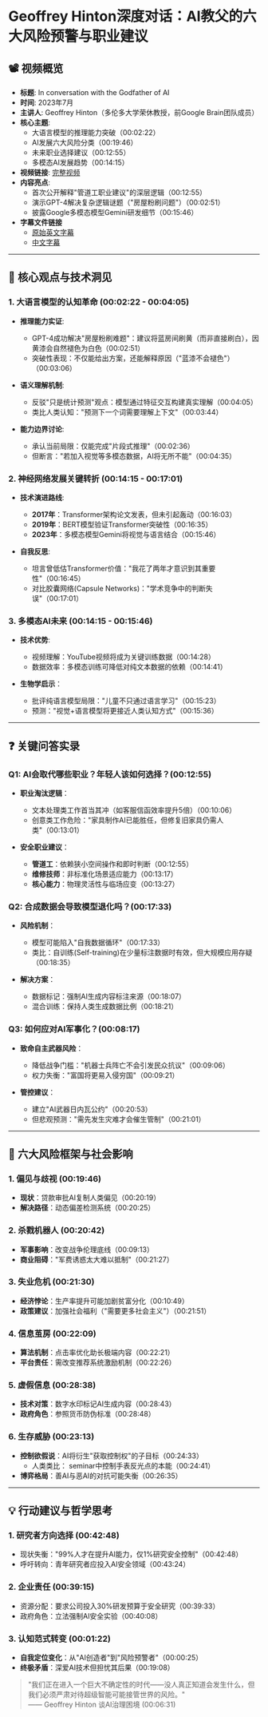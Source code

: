 # Geoffrey Hinton深度对话：AI教父的六大风险预警与职业建议

## 📽️ 视频概览
- **标题**: In conversation with the Godfather of AI
- **时间**: 2023年7月
- **主讲人**: Geoffrey Hinton（多伦多大学荣休教授，前Google Brain团队成员）
- **核心主题**: 
  - 大语言模型的推理能力突破（00:02:22）
  - AI发展六大风险分类（00:19:46）
  - 未来职业选择建议（00:12:55）
  - 多模态AI发展趋势（00:14:15）
- **视频链接**: [完整视频](https://www.youtube.com/watch?v=CC2W3KhaBsM) 
- **内容亮点**:
  - 首次公开解释"管道工职业建议"的深层逻辑（00:12:55）
  - 演示GPT-4解决复杂逻辑谜题（"房屋粉刷问题"）（00:02:51）
  - 披露Google多模态模型Gemini研发细节（00:15:46）
- **字幕文件链接**
  - [原始英文字幕](../srt/20230720In_conversation_with_the_Godfather_of_AI.txt)
  - [中文字幕](../srt/20230720In_conversation_with_the_Godfather_of_AI-中文.txt)
---

## 🎯 核心观点与技术洞见

### 1. **大语言模型的认知革命** (00:02:22 - 00:04:05)
- **推理能力实证**:
  - GPT-4成功解决"房屋粉刷难题"：建议将蓝房间刷黄（而非直接刷白），因黄漆会自然褪色为白色（00:02:51）
  - 突破性表现：不仅能给出方案，还能解释原因（"蓝漆不会褪色"）（00:03:06）
  
- **语义理解机制**:
  - 反驳"只是统计预测"观点：模型通过特征交互构建真实理解（00:04:05）
  - 类比人类认知："预测下一个词需要理解上下文"（00:03:44）

- **能力边界讨论**:
  - 承认当前局限：仅能完成"片段式推理"（00:02:36）
  - 但断言："若加入视觉等多模态数据，AI将无所不能"（00:04:35）

### 2. **神经网络发展关键转折** (00:14:15 - 00:17:01)
- **技术演进路线**:
  - **2017年**：Transformer架构论文发表，但未引起轰动（00:16:03）
  - **2019年**：BERT模型验证Transformer突破性（00:16:35）
  - **2023年**：多模态模型Gemini将视觉与语言结合（00:15:46）

- **自我反思**:
  - 坦言曾低估Transformer价值："我花了两年才意识到其重要性"（00:16:45）
  - 对比胶囊网络(Capsule Networks)："学术竞争中的判断失误"（00:17:01）

### 3. **多模态AI未来** (00:14:15 - 00:15:46)
- **技术优势**:
  - 视频理解：YouTube视频将成为关键训练数据（00:14:28）
  - 数据效率：多模态训练可降低对纯文本数据的依赖（00:14:41）

- **生物学启示**：
  - 批评纯语言模型局限："儿童不只通过语言学习"（00:15:23）
  - 预测："视觉+语言模型将更接近人类认知方式"（00:15:36）

---

## ❓ 关键问答实录

### Q1: AI会取代哪些职业？年轻人该如何选择？(00:12:55)
- **职业淘汰逻辑**：
  - 文本处理类工作首当其冲（如客服信函效率提升5倍）（00:10:06）
  - 创意类工作危险："家具制作AI已能胜任，但修复旧家具仍需人类"（00:13:01）

- **安全职业建议**：
  - **管道工**：依赖狭小空间操作和即时判断（00:12:55）
  - **维修技师**：非标准化场景适应能力（00:13:17）
  - **核心能力**：物理灵活性与临场应变（00:13:27）

### Q2: 合成数据会导致模型退化吗？(00:17:33)
- **风险机制**：
  - 模型可能陷入"自我数据循环"（00:17:33）
  - 类比：自训练(Self-training)在少量标注数据时有效，但大规模应用存疑（00:18:35）

- **解决方案**：
  - 数据标记：强制AI生成内容标注来源（00:18:07）
  - 混合训练：保持人类生成数据比例（00:18:21）

### Q3: 如何应对AI军事化？(00:08:17)
- **致命自主武器风险**：
  - 降低战争门槛："机器士兵阵亡不会引发民众抗议"（00:09:06）
  - 权力失衡："富国将更易入侵穷国"（00:09:21）

- **管控建议**：
  - 建立"AI武器日内瓦公约"（00:20:53）
  - 但悲观预测："需先发生灾难才会催生管制"（00:21:01）

---

## 🔮 六大风险框架与社会影响

### 1. **偏见与歧视** (00:19:46)
- **现状**：贷款审批AI复制人类偏见（00:20:19）
- **解决路径**：动态偏差检测系统（00:20:25）

### 2. **杀戮机器人** (00:20:42)
- **军事影响**：改变战争伦理底线（00:09:13）
- **商业阻碍**："军费诱惑太大难以抵制"（00:21:27）

### 3. **失业危机** (00:21:30)
- **经济悖论**：生产率提升可能加剧贫富分化（00:10:49）
- **政策建议**：加强社会福利（"需要更多社会主义"）（00:21:51）

### 4. **信息茧房** (00:22:09)
- **算法机制**：点击率优化助长极端内容（00:22:21）
- **平台责任**：需改变推荐系统激励机制（00:22:26）

### 5. **虚假信息** (00:28:38)
- **技术对策**：数字水印标记AI生成内容（00:28:43）
- **政府角色**：参照货币防伪标准（00:28:48）

### 6. **生存威胁** (00:23:13)
- **控制欲假说**：AI将衍生"获取控制权"的子目标（00:24:33）
  - 人类类比： seminar中控制手表反光点的本能（00:24:41）
- **博弈格局**：善AI与恶AI的对抗可能失衡（00:26:35）

---

## 💡 行动建议与哲学思考

### 1. **研究者方向选择** (00:42:48)
- 现状失衡："99%人才在提升AI能力，仅1%研究安全控制"（00:42:48）
- 呼吁转向：青年研究者应投入AI安全领域（00:43:24）

### 2. **企业责任** (00:39:15)
- 资源分配：要求公司投入30%研发预算于安全研究（00:39:33）
- 政府角色：立法强制AI安全实验（00:40:08）

### 3. **认知范式转变** (00:01:22)
- **自我定位变化**：从"AI创造者"到"风险预警者"（00:00:25）
- **终极矛盾**：深爱AI技术但担忧其后果（00:19:08）

> "我们正在进入一个巨大不确定性的时代——没人真正知道会发生什么，但我们必须严肃对待超级智能可能接管世界的风险。"  
> —— Geoffrey Hinton 谈AI治理困境 (00:06:31)
